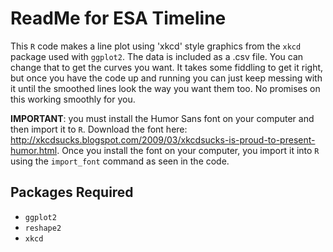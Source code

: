 ReadMe for ESA Timeline
========================================================

This ``R`` code makes a line plot using 'xkcd' style graphics from the ``xkcd`` package used with ``ggplot2``. The data is included as a .csv file. You can change that to get the curves you want. It takes some fiddling to get it right, but once you have the code up and running you can just keep messing with it until the smoothed lines look the way you want them too. No promises on this working smoothly for you.

**IMPORTANT**: you must install the Humor Sans font on your computer and then import it to ``R``. Download the font here: http://xkcdsucks.blogspot.com/2009/03/xkcdsucks-is-proud-to-present-humor.html. Once you install the font on your computer, you import it into ``R`` using the ``import_font`` command as seen in the code.

Packages Required
-------------------------------------
* ``ggplot2``
* ``reshape2``
* ``xkcd``
